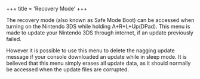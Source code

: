 +++
title = 'Recovery Mode'
+++

The recovery mode (also known as Safe Mode Boot) can be accessed when
turning on the Nintendo 3DS while holding A+R+L+Up(DPad). This menu is
made to update your Nintendo 3DS through internet, if an update
previously failed.

However it is possible to use this menu to delete the nagging update
message if your console downloaded an update while in sleep mode. It is
believed that this menu simply erases all update data, as it should
normally be accessed when the update files are corrupted.